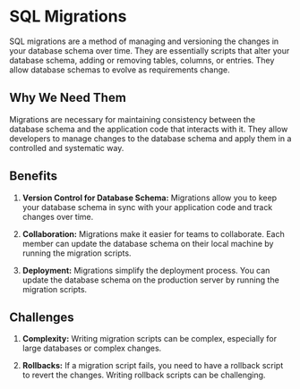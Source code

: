 # SQL Migrations

SQL migrations are a method of managing and versioning the changes in your database schema over time. They are essentially scripts that alter your database schema, adding or removing tables, columns, or entries. They allow database schemas to evolve as requirements change.

## Why We Need Them

Migrations are necessary for maintaining consistency between the database schema and the application code that interacts with it. They allow developers to manage changes to the database schema and apply them in a controlled and systematic way.

## Benefits

1. **Version Control for Database Schema:** Migrations allow you to keep your database schema in sync with your application code and track changes over time.

2. **Collaboration:** Migrations make it easier for teams to collaborate. Each member can update the database schema on their local machine by running the migration scripts.

3. **Deployment:** Migrations simplify the deployment process. You can update the database schema on the production server by running the migration scripts.

## Challenges

1. **Complexity:** Writing migration scripts can be complex, especially for large databases or complex changes.

2. **Rollbacks:** If a migration script fails, you need to have a rollback script to revert the changes. Writing rollback scripts can be challenging.
